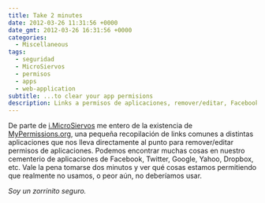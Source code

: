 ```yaml
---
title: Take 2 minutes
date: 2012-03-26 11:31:56 +0000
date_gmt: 2012-03-26 16:31:56 +0000
categories:
  - Miscellaneous
tags:
  - seguridad
  - MicroSiervos
  - permisos
  - apps
  - web-application
subtitle: ...to clear your app permisions
description: Links a permisos de aplicaciones, remover/editar, Facebook, Twitter, Google, Yahoo, Dropbox, revisar, usar, zorrinito seguro.
---
```



De parte de [i.MicroSiervos](http://i.microsiervos.com/) me entero de la existencia de [MyPermissions.org](http://mypermissions.org/), una pequeña recopilación de links comunes a distintas aplicaciones que nos lleva directamente al punto para remover/editar permisos de aplicaciones. Podemos encontrar muchas cosas en nuestro cementerio de aplicaciones de Facebook, Twitter, Google, Yahoo, Dropbox, etc. Vale la pena tomarse dos minutos y ver qué cosas estamos permitiendo que realmente no usamos, o peor aún, no deberíamos usar.

_Soy un zorrinito seguro._
